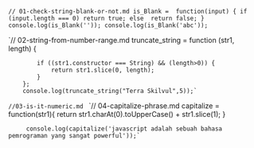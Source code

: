 `// 01-check-string-blank-or-not.md
        is_Blank =  function(input) {
                if (input.length === 0)
                return true;
                else 
                return false;
              }
        console.log(is_Blank(''));
        console.log(is_Blank('abc'));`

`// 02-string-from-number-range.md
        truncate_string = function (str1, length) {

            if ((str1.constructor === String) && (length>0)) {
                return str1.slice(0, length);
            }
        };
        console.log(truncate_string("Terra Skilvul",5));`

`//03-is-it-numeric.md
`
`// 04-capitalize-phrase.md
        capitalize = function(str1){
          return str1.charAt(0).toUpperCase() + str1.slice(1);
        }

         console.log(capitalize('javascript adalah sebuah bahasa pemrograman yang sangat powerful'));`
